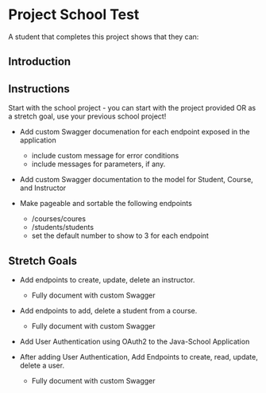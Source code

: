 # Project School Test

A student that completes this project shows that they can:

## Introduction

## Instructions
Start with the school project - you can start with the project provided OR as a stretch goal, use your previous school project!

* Add custom Swagger documenation for each endpoint exposed in the application
  * include custom message for error conditions
  * include messages for parameters, if any.

* Add custom Swagger documentation to the model for Student, Course, and Instructor

* Make pageable and sortable the following endpoints
  * /courses/coures
  * /students/students
  * set the default number to show to 3 for each endpoint

## Stretch Goals
* Add endpoints to create, update, delete an instructor.
  * Fully document with custom Swagger

* Add endpoints to add, delete a student from a course.
  * Fully document with custom Swagger

* Add User Authentication using OAuth2 to the Java-School Application

* After adding User Authentication, Add Endpoints to create, read, update, delete a user.
  * Fully document with custom Swagger

